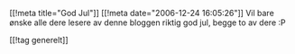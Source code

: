 [[!meta  title="God Jul"]]
[[!meta  date="2006-12-24 16:05:26"]]
Vil bare ønske alle dere lesere av denne bloggen riktig god jul, begge to av dere :P

[[!tag  generelt]]